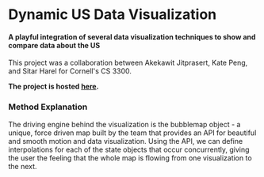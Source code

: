 # Dynamic US Data Visualization

#### A playful integration of several data visualization techniques to show and compare data about the US

This project was a collaboration between Akekawit Jitprasert, Kate Peng, and Sitar Harel for Cornell's CS 3300. 

__The project is hosted [here](http://sitarharel.com/states).__

### Method Explanation

The driving engine behind the visualization is the bubblemap object - a unique, force driven map built by the team that provides an API for beautiful and smooth motion and data visualization. Using the API, we can define interpolations for each of the state objects that occur concurrently, giving the user the feeling that the whole map is flowing from one visualization to the next. 
